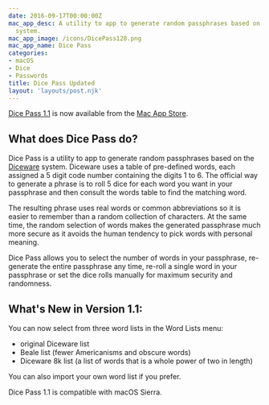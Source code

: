 ```yaml
---
date: 2016-09-17T00:00:00Z
mac_app_desc: A utility to app to generate random passphrases based on the Diceware
  system.
mac_app_image: /icons/DicePass128.png
mac_app_name: Dice Pass
categories:
- macOS
- Dice
- Passwords
title: Dice Pass Updated
layout: 'layouts/post.njk'
---
```


[Dice Pass 1.1][1] is now available from the [Mac App Store][2].

## What does Dice Pass do?

Dice Pass is a utility to app to generate random passphrases based on the
[Diceware][3] system. Diceware uses a table of pre-defined words, each assigned
a 5 digit code number containing the digits 1 to 6. The official way to generate
a phrase is to roll 5 dice for each word you want in your passphrase and then
consult the words table to find the matching word.

The resulting phrase uses real words or common abbreviations so it is easier to
remember than a random collection of characters. At the same time, the random
selection of words makes the generated passphrase much more secure as it avoids
the human tendency to pick words with personal meaning.

Dice Pass allows you to select the number of words in your passphrase,
re-generate the entire passphrase any time, re-roll a single word in your
passphrase or set the dice rolls manually for maximum security and randomness.

## What's New in Version 1.1:

You can now select from three word lists in the Word Lists menu:

* original Diceware list
* Beale list (fewer Americanisms and obscure words)
* Diceware 8k list (a list of words that is a whole power of two in length)

You can also import your own word list if you prefer.

Dice Pass 1.1 is compatible with macOS Sierra.

[1]: /dicepass/
[2]: https://itunes.apple.com/app/dice-pass/id997688302
[3]: http://world.std.com/~reinhold/diceware.html

